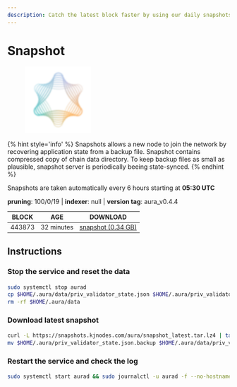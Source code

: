 ```yaml
---
description: Catch the latest block faster by using our daily snapshots.
---
```


# Snapshot

<figure><img src="https://raw.githubusercontent.com/kj89/cosmos-images/main/logos/aura.png" width="150" alt=""><figcaption></figcaption></figure>

{% hint style='info' %}
Snapshots allows a new node to join the network by recovering application state from a backup file. 
Snapshot contains compressed copy of chain data directory. To keep backup files as small as plausible, 
snapshot server is periodically beeing state-synced.
{% endhint %}

Snapshots are taken automatically every 6 hours starting at **05:30 UTC**

**pruning**: 100/0/19 | **indexer**: null | **version tag**: aura_v0.4.4

| BLOCK             | AGE             | DOWNLOAD                                                                                            |
| ----------------- | --------------- | --------------------------------------------------------------------------------------------------- |
| 443873 | 32 minutes | [snapshot (0.34 GB)](https://snapshots.kjnodes.com/aura/snapshot\_latest.tar.lz4) |

## Instructions

### Stop the service and reset the data

```bash
sudo systemctl stop aurad
cp $HOME/.aura/data/priv_validator_state.json $HOME/.aura/priv_validator_state.json.backup
rm -rf $HOME/.aura/data
```

### Download latest snapshot

```bash
curl -L https://snapshots.kjnodes.com/aura/snapshot_latest.tar.lz4 | tar -Ilz4 -xf - -C $HOME/.aura
mv $HOME/.aura/priv_validator_state.json.backup $HOME/.aura/data/priv_validator_state.json
```

### Restart the service and check the log

```bash
sudo systemctl start aurad && sudo journalctl -u aurad -f --no-hostname -o cat
```
